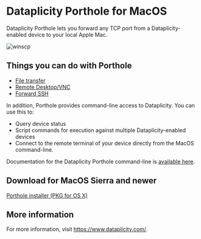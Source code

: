 # Dataplicity Porthole for MacOS
Dataplicity Porthole lets you forward any TCP port from a Dataplicity-enabled device to your local Apple Mac.  

![winscp](https://image.ibb.co/gbyVkG/5d95061_winscp.png)


## Things you can do with Porthole
- [File transfer](http://docs.dataplicity.com/v1.0/docs/file-transfer-via-porthole)
- [Remote Desktop/VNC](http://docs.dataplicity.com/v1.0/docs/remote-desktop-via-porthole)
- [Forward SSH](http://docs.dataplicity.com/v1.0/docs/redirect-tcp-ports-over-the-internet)

In addition, Porthole provides command-line access to Dataplicity.  You can use this to:
- Query device status
- Script commands for execution against multiple Dataplicity-enabled devices
- Connect to the remote terminal of your device directly from the MacOS command-line.

Documentation for the Dataplicity Porthole command-line is [available here](http://docs.dataplicity.com/v1.0/docs/command-line-interface).

## Download for MacOS Sierra and newer

[Porthole installer (PKG for OS X)](https://github.com/wildfoundry/dataplicity-porthole-releases-osx/releases/download/1.4/DataplicityPortholeSetup.pkg)

## More information
For more information, visit https://www.dataplicity.com/.

